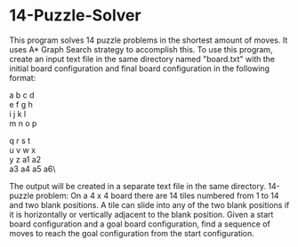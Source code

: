 # 14-Puzzle-Solver
This program solves 14 puzzle problems in the shortest amount of moves. It uses A* Graph Search strategy to accomplish this. 
To use this program, create an input text file in the same directory named "board.txt" with the initial board configuration 
and final board configuration in the following format: 

a b c d  
e f g h  
i j k l  
m n o p  

q r s t\
u v w x\
y z a1 a2\
a3 a4 a5 a6\

The output will be created in a separate text file in the same directory. 14-puzzle problem: On a 4 x 4 board there are 14 
tiles numbered from 1 to 14 and two blank positions. A tile can slide into any of the two blank positions if it is horizontally
or vertically adjacent to the blank position. Given a start board configuration and a goal board configuration, find a sequence
of moves to reach the goal configuration from the start configuration.

